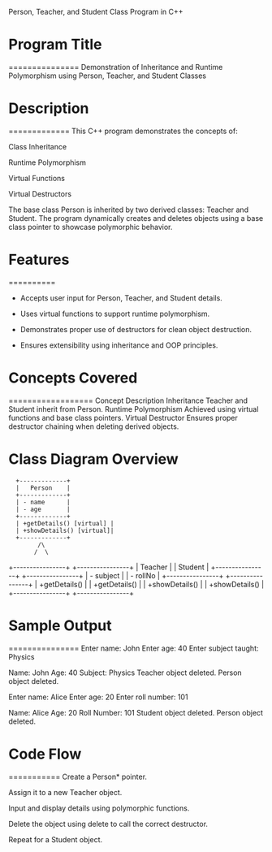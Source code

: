Person, Teacher, and Student Class Program in C++

# Program Title
===============
Demonstration of Inheritance and Runtime Polymorphism using Person, Teacher, and Student Classes



# Description
=============
This C++ program demonstrates the concepts of:

Class Inheritance

Runtime Polymorphism

Virtual Functions

Virtual Destructors


The base class Person is inherited by two derived classes: Teacher and Student. The program dynamically creates and deletes objects using a base class pointer to showcase polymorphic behavior.



# Features
==========
* Accepts user input for Person, Teacher, and Student details.

* Uses virtual functions to support runtime polymorphism.

* Demonstrates proper use of destructors for clean object destruction.

* Ensures extensibility using inheritance and OOP principles.



# Concepts Covered
==================
Concept	Description
Inheritance	Teacher and Student inherit from Person.
Runtime Polymorphism	Achieved using virtual functions and base class pointers.
Virtual Destructor	Ensures proper destructor chaining when deleting derived objects.



# Class Diagram Overview


      +-------------+
      |   Person    |
      +-------------+
      | - name      |
      | - age       |
      +-------------+
      | +getDetails() [virtual] |
      | +showDetails() [virtual]|
      +-------------+
            /\
           /  \
 +----------------+    +----------------+
 |   Teacher      |    |   Student      |
 +----------------+    +----------------+
 | - subject      |    | - rollNo       |
 +----------------+    +----------------+
 | +getDetails()  |    | +getDetails()  |
 | +showDetails() |    | +showDetails() |
 +----------------+    +----------------+
 
 
 
# Sample Output
===============
Enter name: John
Enter age: 40
Enter subject taught: Physics

Name: John
Age: 40
Subject: Physics
Teacher object deleted.
Person object deleted.

Enter name: Alice
Enter age: 20
Enter roll number: 101

Name: Alice
Age: 20
Roll Number: 101
Student object deleted.
Person object deleted.



# Code Flow
===========
Create a Person* pointer.

Assign it to a new Teacher object.

Input and display details using polymorphic functions.

Delete the object using delete to call the correct destructor.

Repeat for a Student object.
